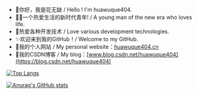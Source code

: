- 👏你好，我是花无缺 / Hello ! I'm huawuque404.
- 👨‍💻一个热爱生活的新时代青年! / A young man of the new era who loves life.
- 💖热爱各种开发技术 / Love various development technologies.
- ✨欢迎来到我的GitHub！/ Welcome to my GitHub.
- 🥇我的个人网站 / My personal website：[huawuque404.cn](http://huawuque404.cn)
- 🥇我的CSDN博客 / My blog：[www.blog.csdn.net/huawuque404](https://blog.csdn.net/huawuque404)

[![Top Langs](https://github-readme-stats.vercel.app/api/top-langs/?username=huawuque404&layout=compact&title_color=3d5ef5&bg_color=141328&text_color=e8e8f2)](https://github.com/anuraghazra/github-readme-stats)

[![Anurag's GitHub stats](https://github-readme-stats.vercel.app/api?username=huawuque404&count_private=true&show_icons=true&title_color=3d5ef5&bg_color=141328&text_color=e8e8f2)](https://github.com/anuraghazra/github-readme-stats)
